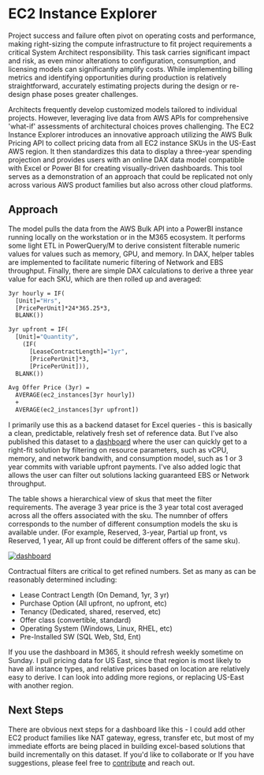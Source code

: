# EC2 Instance Explorer
Project success and failure often pivot on operating costs and performance, making right-sizing the compute infrastructure to fit project requirements a critical System Architect responsibility. This task carries significant impact and risk, as even minor alterations to configuration, consumption, and licensing models can significantly amplify costs. While implementing billing metrics and identifying opportunities during production is relatively straightforward, accurately estimating projects during the design or re-design phase poses greater challenges.

Architects frequently develop customized models tailored to individual projects. However, leveraging live data from AWS APIs for comprehensive 'what-if' assessments of architectural choices proves challenging. The EC2 Instance Explorer introduces an innovative approach utilizing the AWS Bulk Pricing API to collect pricing data from all EC2 instance SKUs in the US-East AWS region. It then standardizes this data to display a three-year spending projection and provides users with an online DAX data model compatible with Excel or Power BI for creating visually-driven dashboards. This tool serves as a demonstration of an approach that could be replicated not only across various AWS product families but also across other cloud platforms.

## Approach
The model pulls the data from the AWS Bulk API into a PowerBI instance running locally on the workstation or in the M365 ecosystem.  It performs some light ETL in PowerQuery/M to derive consistent filterable numeric values for values such as memory, GPU, and memory.  In DAX, helper tables are implemented to facilitate numeric filtering of Network and EBS throughput. Finally, there are simple DAX calculations to derive a three year value for each SKU, which are then rolled up and averaged:

```vb
3yr hourly = IF(
  [Unit]="Hrs",
  [PricePerUnit]*24*365.25*3,
  BLANK())

3yr upfront = IF(
  [Unit]="Quantity",
    (IF(
      [LeaseContractLength]="1yr",
      [PricePerUnit]*3,
      [PricePerUnit])),
  BLANK())

Avg Offer Price (3yr) =
  AVERAGE(ec2_instances[3yr hourly])
  +
  AVERAGE(ec2_instances[3yr upfront])
```
I primarily use this as a backend dataset for Excel queries - this is basically a clean, predictable, relatively fresh set of reference data.  But I've also published this dataset to a [dashboard](https://app.powerbi.com/view?r=eyJrIjoiYzRmOTY1MDYtZmE1ZC00MzA5LWFhMjYtMTIzM2Q0MWMwYjBlIiwidCI6ImZlNGQ5NDA3LWE5NzEtNDhjMy1hOTkzLTRjMmNiOGQ2MjM4NCIsImMiOjF9) where the user can quickly get to a right-fit solution by filtering on resource parameters, such as vCPU, memory, and network bandwith, and consumption model, such as 1 or 3 year commits with variable upfront payments.  I've also added logic that allows the user can filter out solutions lacking guaranteed EBS or Network throughput.  

The table shows a hierarchical view of skus that meet the filter requirements.  The average 3 year price is the 3 year total cost averaged across all the offers associated with the sku.  The numnber of offers corresponds to the number of different consumption models the sku is available under.  (For example, Reserved, 3-year, Partial up front, vs Reserved, 1 year, All up front could be different offers of the same sku).  

[![dashboard][1]][2]

[1]:  https://github.com/pgaljan/blog/assets/11296072/41521328-4d3f-41e0-b074-da810264a591
[2]:  https://app.powerbi.com/view?r=eyJrIjoiYzRmOTY1MDYtZmE1ZC00MzA5LWFhMjYtMTIzM2Q0MWMwYjBlIiwidCI6ImZlNGQ5NDA3LWE5NzEtNDhjMy1hOTkzLTRjMmNiOGQ2MjM4NCIsImMiOjF9 "Try out the live dashboard"

Contractual filters are critical to get refined numbers.  Set as many as can be reasonably determined including:
- Lease Contract Length (On Demand, 1yr, 3 yr)
- Purchase Option (All upfront, no upfront, etc)
- Tenancy (Dedicated, shared, reserved, etc)
- Offer class (convertible, standard)
- Operating System (Windows, Linux, RHEL, etc)
- Pre-Installed SW (SQL Web, Std, Ent)

If you use the dashboard in M365, it should refresh weekly sometime on Sunday.  I pull pricing data for US East, since that region is most likely to have all instance types, and relative prices based on location are relatively easy to derive.  I can look into adding more regions, or replacing US-East with another region.

## Next Steps
There are obvious next steps for a dashboard like this - I could add other EC2 product families like NAT gateway, egress, transfer etc, but most of my immediate efforts are being placed in building excel-based solutions that build incrementally on this dataset.  If you'd like to collaborate or If you have suggestions, please feel free to [contribute](https://github.com/pgaljan/EC2-Instance-Explorer) and reach out.
